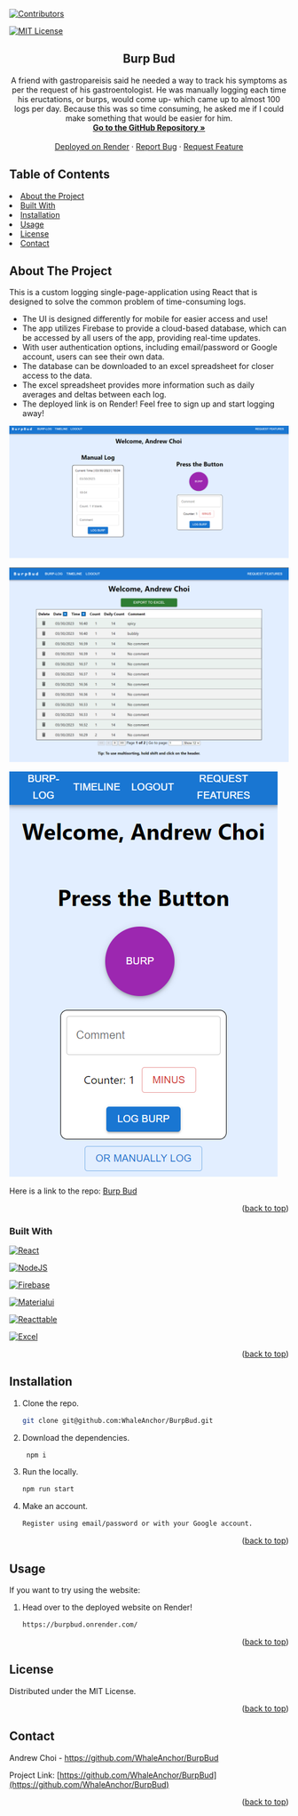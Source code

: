 <div id="top"></div>

[![Contributors][contributors-shield]][contributors-url]

[![MIT License][license-shield]][license-url]

<div>
<h2 align="center">Burp Bud</h2>
<p align="center">
    A friend with gastropareisis said he needed a way to track his symptoms as per the request of his gastroentologist. 
    He was manually logging each time his eructations, or burps, would come up- which came up to almost 100 logs per day.
    Because this was so time consuming, he asked me if I could make something that would be easier for him.
    <br />
    <a href="https://github.com/WhaleAnchor/BurpBud"><strong> Go to the GitHub Repository »</strong></a>
    <br />
    <br />
    <a href="https://burpbud.onrender.com/">Deployed on Render</a>
    ·
    <a href="https://github.com/WhaleAnchor/BurpBud/issues">Report Bug</a>
    ·
    <a href="https://github.com/WhaleAnchor/BurpBud/issues">Request Feature</a>
  </p>
</div>

## Table of Contents

<li><a href="#about-the-project">About the Project</a></li>
<li><a href="#built-with">Built With</a></li>
<li><a href="#installation">Installation</a></li>
<li><a href="#usage">Usage</a></li>
<li><a href="#license">License</a></li>
<li><a href="#contact">Contact</a></li>

## About The Project


This is a custom logging single-page-application using React that is designed to solve the common problem of time-consuming logs. 
* The UI is designed differently for mobile for easier access and use!
* The app utilizes Firebase to provide a cloud-based database, which can be accessed by all users of the app, providing real-time updates.
* With user authentication options, including email/password or Google account, users can see their own data. 
* The database can be downloaded to an excel spreadsheet for closer access to the data.
* The excel spreadsheet provides more information such as daily averages and deltas between each log.
* The deployed link is on Render! Feel free to sign up and start logging away!

![Burp Bud](assets/screenshot1.png "Image of Inventory Page") 

![Burp Bud](assets/screenshot4.png "Image of Firebase Database") 

![Burp Bud](assets/screenshot2.png "Image of Login Page") 


Here is a link to the repo: <a href="https://github.com/WhaleAnchor/BurpBud">Burp Bud</a>

<p align="right">(<a href="#top">back to top</a>)</p>

### Built With

[![React][react-shield]][react-url]

[![NodeJS][nodejs-shield]][nodejs-url]

[![Firebase][firebase-shield]][firebase-url]

[![Materialui][materialui-shield]][materialui-url]

[![Reacttable][reacttable-shield]][reacttable-url]

[![Excel][excel-shield]][excel-url]

<p align="right">(<a href="#top">back to top</a>)</p>

## Installation

1. Clone the repo.
    ```sh
    git clone git@github.com:WhaleAnchor/BurpBud.git
    ```
2. Download the dependencies.
   ```sh
    npm i
   ```
3. Run the locally.
    ```sh
    npm run start
    ```
4. Make an account.
    ```sh
    Register using email/password or with your Google account.
    ```

<p align="right">(<a href="#top">back to top</a>)</p>

## Usage

If you want to try using the website:

1. Head over to the deployed website on Render!
   ```sh
   https://burpbud.onrender.com/
   ```

<p align="right">(<a href="#top">back to top</a>)</p>

## License

Distributed under the MIT License.

<p align="right">(<a href="#top">back to top</a>)</p>

## Contact

Andrew Choi - https://github.com/WhaleAnchor/BurpBud

Project Link: [https://github.com/WhaleAnchor/BurpBud](https://github.com/WhaleAnchor/BurpBud)

<p align="right">(<a href="#top">back to top</a>)</p>

<!-- Markdown links -->
[contributors-shield]:https://img.shields.io/github/contributors/WhaleAnchor/BurpBud.svg?style=for-the-badge
[contributors-url]:https://github.com/WhaleAnchor/BurpBud/graphs/contributors

[license-shield]:https://img.shields.io/github/license/othneildrew/Best-README-Template.svg?style=for-the-badge
[license-url]:https://github.com/othneildrew/Best-README-Template/blob/master/LICENSE.txt

[react-shield]:https://img.shields.io/badge/React-20232A?style=for-the-badge&logo=react&logoColor=61DAFB
[react-url]:https://react.dev/reference/react

[nodejs-shield]:https://img.shields.io/badge/Node.js-339933?style=for-the-badge&logo=nodedotjs&logoColor=white
[nodejs-url]: https://nodejs.org/en/

[firebase-shield]:https://img.shields.io/badge/firebase-ffca28?style=for-the-badge&logo=firebase&logoColor=black
[firebase-url]:https://firebase.google.com/docs

[materialui-shield]:https://img.shields.io/badge/Material%20UI-007FFF?style=for-the-badge&logo=mui&logoColor=white
[materialui-url]:https://mui.com/material-ui/getting-started/overview/

[reacttable-shield]:https://img.shields.io/badge/react%20table-FF4154?style=for-the-badge&logo=react%20table&logoColor=white
[reacttable-url]:https://react-table-v7.tanstack.com/

[excel-shield]:https://img.shields.io/badge/Microsoft_Excel-217346?style=for-the-badge&logo=microsoft-excel&logoColor=white
[excel-url]:https://www.npmjs.com/package/excel-api


